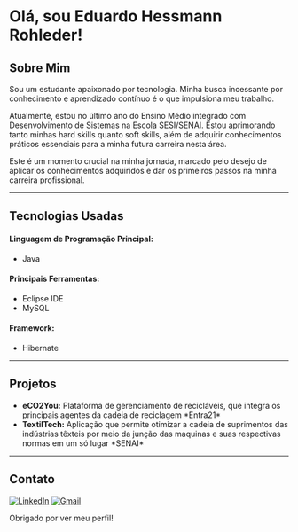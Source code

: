<h1>Olá, sou Eduardo Hessmann Rohleder!</h1>
<h2>Sobre Mim</h2>
Sou um estudante apaixonado por tecnologia. Minha busca incessante por conhecimento e aprendizado contínuo é o que impulsiona meu trabalho.

Atualmente, estou no último ano do Ensino Médio integrado com Desenvolvimento de Sistemas na Escola SESI/SENAI. Estou aprimorando tanto minhas hard skills quanto soft skills, além de adquirir conhecimentos práticos essenciais para a minha futura carreira nesta área.

Este é um momento crucial na minha jornada, marcado pelo desejo de aplicar os conhecimentos adquiridos e dar os primeiros passos na minha carreira profissional.

<hr>
<h2>Tecnologias Usadas</h2>
<h4>Linguagem de Programação Principal:</h4>
<ul>
  <li>Java</li>
</ul>
<h4>Principais Ferramentas:</h4>
<ul>
  <li>Eclipse IDE</li>
  <li>MySQL</li>
</ul>
</section>
<h4>Framework:</h4>
<ul>
  <li>Hibernate</li>
</ul>
<hr>

<h2>Projetos</h2>
<ul>
  <li><b>eCO2You:</b> Plataforma de gerenciamento de recicláveis, que integra os principais agentes da cadeia de reciclagem *Entra21*</li>
  <li><b>TextilTech:</b> Aplicação que permite otimizar a cadeia de suprimentos das indústrias têxteis por meio da junção das maquinas e suas respectivas normas em um só lugar *SENAI*</li>
</ul>
<hr>

<h2>Contato</h2>

[![LinkedIn](https://img.shields.io/badge/LinkedIn-blue?style=for-the-badge&logo=LinkedIn&logoColor=white)]([https://www.linkedin.com/in/daniel-mariano-marques/](https://www.linkedin.com/in/eduardo-hessmann-rohleder-32b272259/))
[![Gmail](https://img.shields.io/badge/Gmail-red?style=for-the-badge&logo=Gmail&logoColor=white)](mailto:eduardo.h.rohleder@gmail.com)  

Obrigado por ver meu perfil!


